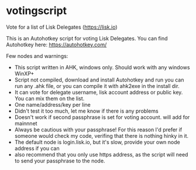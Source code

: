 # votingscript
Vote for a list of Lisk Delegates (https://lisk.io)

This is an Autohotkey script for voting Lisk Delegates.
You can find Autohotkey here: https://autohotkey.com/

Few nodes and warnings:
- This script written in AHK, windows only. Should work with any windows WinXP+
- Script not compiled, download and install Autohotkey and run you can run any .ahk file, or you can compile it with ahk2exe in the install dir.
- It can vote for delegate username, lisk account address or public key. You can mix them on the list.
- One name/address/key per line
- Didn't test it too much, let me know if there is any problems
- Doesn't work if second passphrase is set for voting account. will add for mainnnet
- Always be cautious with your passphrase! For this reason I'd prefer if someone would check my code, verifing that there is nothing hinky in it.
- The default node is login.lisk.io, but it's slow, provide your own node address if you can
- also recommend that you only use https address, as the script will need to send your passphrase to the node. 
